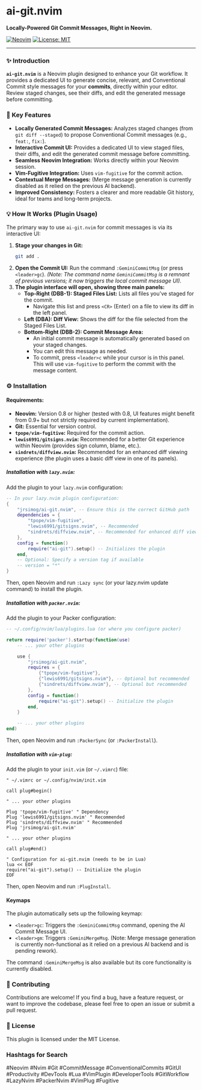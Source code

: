 # ai-git.nvim

**Locally-Powered Git Commit Messages, Right in Neovim.**

[![Neovim](https://img.shields.io/badge/Neovim-0.8+-blue?logo=neovim)](https://neovim.io/)
[![License: MIT](https://img.shields.io/badge/License-MIT-yellow.svg)](https://opensource.org/licenses/MIT)

---

### ✨ Introduction

**`ai-git.nvim`** is a Neovim plugin designed to enhance your Git workflow. It provides a dedicated UI to generate concise, relevant, and Conventional Commit style messages for your **commits**, directly within your editor. Review staged changes, see their diffs, and edit the generated message before committing.

### 🚀 Key Features

- **Locally Generated Commit Messages:** Analyzes staged changes (from `git diff --staged`) to propose Conventional Commit messages (e.g., `feat:`, `fix:`).
- **Interactive Commit UI:** Provides a dedicated UI to view staged files, their diffs, and edit the generated commit message before committing.
- **Seamless Neovim Integration:** Works directly within your Neovim session.
- **Vim-Fugitive Integration:** Uses `vim-fugitive` for the commit action.
- **Contextual Merge Messages:** (Merge message generation is currently disabled as it relied on the previous AI backend).
- **Improved Consistency:** Fosters a clearer and more readable Git history, ideal for teams and long-term projects.

### 💡 How It Works (Plugin Usage)

The primary way to use `ai-git.nvim` for commit messages is via its interactive UI:

1.  **Stage your changes in Git:**
    ```bash
    git add .
    ```
2.  **Open the Commit UI:** Run the command `:GeminiCommitMsg` (or press `<leader>gc`).
    _(Note: The command name `GeminiCommitMsg` is a remnant of previous versions; it now triggers the local commit message UI)._
3.  **The plugin interface will open, showing three main panels:**
    - **Top-Right (DBB-1): Staged Files List:** Lists all files you've staged for the commit.
      - Navigate this list and press `<CR>` (Enter) on a file to view its diff in the left panel.
    - **Left (DBA): Diff View:** Shows the diff for the file selected from the Staged Files List.
    - **Bottom-Right (DBB-2): Commit Message Area:**
      - An initial commit message is automatically generated based on your staged changes.
      - You can edit this message as needed.
      - To commit, press `<leader>c` while your cursor is in this panel. This will use `vim-fugitive` to perform the commit with the message content.

### ⚙️ Installation

#### Requirements:

- **Neovim:** Version 0.8 or higher (tested with 0.8, UI features might benefit from 0.9+ but not strictly required by current implementation).
- **Git:** Essential for version control.
- **`tpope/vim-fugitive`:** Required for the commit action.
- **`lewis6991/gitsigns.nvim`:** Recommended for a better Git experience within Neovim (provides sign column, blame, etc.).
- **`sindrets/diffview.nvim`:** Recommended for an enhanced diff viewing experience (the plugin uses a basic diff view in one of its panels).

##### Installation with `lazy.nvim`:

Add the plugin to your `lazy.nvim` configuration:

```lua
-- In your lazy.nvim plugin configuration:
{
    "jrsimog/ai-git.nvim", -- Ensure this is the correct GitHub path
    dependencies = {
        "tpope/vim-fugitive",
        "lewis6991/gitsigns.nvim", -- Recommended
        "sindrets/diffview.nvim", -- Recommended for enhanced diff viewing
    },
    config = function()
        require("ai-git").setup() -- Initializes the plugin
    end,
    -- Optional: Specify a version tag if available
    -- version = "*"
}
```

Then, open Neovim and run `:Lazy sync` (or your lazy.nvim update command) to install the plugin.

##### Installation with `packer.nvim`:

Add the plugin to your Packer configuration:

```lua
-- ~/.config/nvim/lua/plugins.lua (or where you configure packer)

return require('packer').startup(function(use)
    -- ... your other plugins

    use {
        "jrsimog/ai-git.nvim",
        requires = {
            {"tpope/vim-fugitive"},
            {"lewis6991/gitsigns.nvim"}, -- Optional but recommended
            {"sindrets/diffview.nvim"}, -- Optional but recommended
        },
        config = function()
            require("ai-git").setup() -- Initialize the plugin
        end,
    }

    -- ... your other plugins
end)
```

Then, open Neovim and run `:PackerSync` (or `:PackerInstall`).

##### Installation with `vim-plug`:

Add the plugin to your `init.vim` (or `~/.vimrc`) file:

```vim
" ~/.vimrc or ~/.config/nvim/init.vim

call plug#begin()

" ... your other plugins

Plug 'tpope/vim-fugitive' " Dependency
Plug 'lewis6991/gitsigns.nvim' " Recommended
Plug 'sindrets/diffview.nvim' " Recommended
Plug 'jrsimog/ai-git.nvim'

" ... your other plugins

call plug#end()

" Configuration for ai-git.nvim (needs to be in Lua)
lua << EOF
require("ai-git").setup() -- Initialize the plugin
EOF
```

Then, open Neovim and run `:PlugInstall`.

#### Keymaps

The plugin automatically sets up the following keymap:

- `<leader>gc`: Triggers the `:GeminiCommitMsg` command, opening the AI Commit Message UI.
- `<leader>gm`: Triggers `:GeminiMergeMsg`. (Note: Merge message generation is currently non-functional as it relied on a previous AI backend and is pending rework).

The command `:GeminiMergeMsg` is also available but its core functionality is currently disabled.

### 🤝 Contributing

Contributions are welcome! If you find a bug, have a feature request, or want to improve the codebase, please feel free to open an issue or submit a pull request.

### 📄 License

This plugin is licensed under the MIT License.

### Hashtags for Search

#Neovim #Nvim #Git #CommitMessage #ConventionalCommits #GitUI #Productivity #DevTools #Lua #VimPlugin #DeveloperTools #GitWorkflow #LazyNvim #PackerNvim #VimPlug #Fugitive
